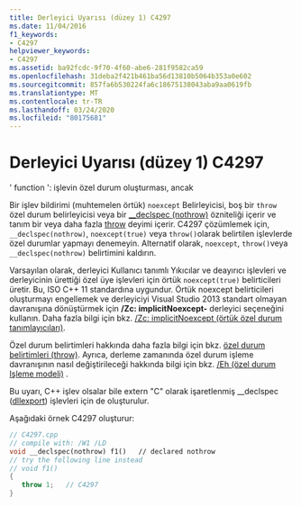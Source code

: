 ```yaml
---
title: Derleyici Uyarısı (düzey 1) C4297
ms.date: 11/04/2016
f1_keywords:
- C4297
helpviewer_keywords:
- C4297
ms.assetid: ba92fcdc-9f70-4f60-abe6-281f9582ca59
ms.openlocfilehash: 31deba2f421b461ba56d13810b5064b353a0e602
ms.sourcegitcommit: 857fa6b530224fa6c18675138043aba9aa0619fb
ms.translationtype: MT
ms.contentlocale: tr-TR
ms.lasthandoff: 03/24/2020
ms.locfileid: "80175681"
---
```

# <a name="compiler-warning-level-1-c4297"></a>Derleyici Uyarısı (düzey 1) C4297

' function ': işlevin özel durum oluşturması, ancak

Bir işlev bildirimi (muhtemelen örtük) `noexcept` Belirleyicisi, boş bir `throw` özel durum belirleyicisi veya bir [__declspec (nothrow)](../../cpp/nothrow-cpp.md) özniteliği içerir ve tanım bir veya daha fazla [throw](../../cpp/try-throw-and-catch-statements-cpp.md) deyimi içerir. C4297 çözümlemek için, `__declspec(nothrow)`, `noexcept(true)` veya `throw()`olarak belirtilen işlevlerde özel durumlar yapmayı denemeyin. Alternatif olarak, `noexcept`, `throw()`veya `__declspec(nothrow)` belirtimini kaldırın.

Varsayılan olarak, derleyici Kullanıcı tanımlı Yıkıcılar ve deayırıcı işlevleri ve derleyicinin ürettiği özel üye işlevleri için örtük `noexcept(true)` belirticileri üretir. Bu, ISO C++ 11 standardına uygundur. Örtük noexcept belirticileri oluşturmayı engellemek ve derleyiciyi Visual Studio 2013 standart olmayan davranışına dönüştürmek için **/Zc: implicitNoexcept-** derleyici seçeneğini kullanın. Daha fazla bilgi için bkz. [/Zc: implicitNoexcept (örtük özel durum tanımlayıcıları)](../../build/reference/zc-implicitnoexcept-implicit-exception-specifiers.md).

Özel durum belirtimleri hakkında daha fazla bilgi için bkz. [özel durum belirtimleri (throw)](../../cpp/exception-specifications-throw-cpp.md). Ayrıca, derleme zamanında özel durum işleme davranışının nasıl değiştirileceği hakkında bilgi için bkz. [/Eh (özel durum Işleme modeli)](../../build/reference/eh-exception-handling-model.md) .

Bu uyarı, C++ işlev olsalar bile extern "C" olarak işaretlenmiş __declspec ([dllexport](../../cpp/dllexport-dllimport.md)) işlevleri için de oluşturulur.

Aşağıdaki örnek C4297 oluşturur:

```cpp
// C4297.cpp
// compile with: /W1 /LD
void __declspec(nothrow) f1()   // declared nothrow
// try the following line instead
// void f1()
{
   throw 1;   // C4297
}
```
